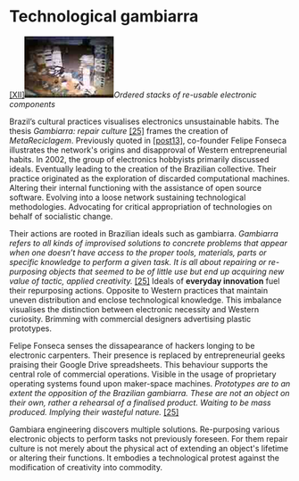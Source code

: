 # Technological gambiarra 


<div id="images"><a href="#image-bibliography">[XII]<img src="images/post15-1.jpg"></a><em>Ordered stacks of re-usable electronic components </em></div>

Brazil’s cultural practices visualises electronics unsustainable habits. The thesis *Gambiarra: repair culture* <a href="#bibliography">[25]</a> frames the creation of *MetaReciclagem*. Previously quoted in <a href="#post-post13">[post13]</a>, co-founder Felipe Fonseca illustrates the network's origins and disapproval of Western entrepreneurial habits. In 2002, the group of electronics hobbyists primarily discussed ideals. Eventually leading to the creation of the Brazilian collective. Their practice originated as the exploration of discarded computational machines. Altering their internal functioning with the assistance of open source software. Evolving into a loose network sustaining technological methodologies. Advocating for critical appropriation of technologies on behalf of socialistic change. 



Their actions are rooted in Brazilian ideals such as gambiarra. *Gambiarra refers to all kinds of improvised solutions to concrete problems that appear when one doesn’t have access to the proper tools, materials, parts or specific knowledge to perform a given task. It is all about repairing or re-purposing objects that seemed to be of little use but end up acquiring new value of tactic, applied creativity.* <a href="#bibliography">[25]</a>  Ideals of **everyday innovation** fuel their repurposing actions. Opposite to Western practices that maintain uneven distribution and enclose technological knowledge. This imbalance visualises the distinction between electronic necessity and Western curiosity. Brimming with commercial designers advertising plastic prototypes. 



Felipe Fonseca senses the dissapearance of hackers longing to be electronic carpenters. Their presence is replaced by entrepreneurial geeks praising their Google Drive spreadsheets. This behaviour supports the central role of commercial operations. Visible in the usage of proprietary operating systems found upon maker-space machines. *Prototypes are to an extent the opposition of the Brazilian gambiarra. These are not an object on their own, rather a rehearsal of a finalised product. Waiting to be mass produced. Implying their wasteful nature.* <a href="#bibliography">[25]</a> 



Gambiara engineering discovers multiple solutions. Re-purposing various electronic objects to perform tasks not previously foreseen. For them repair culture is not merely about the physical act of extending an object's lifetime or altering their functions. It embodies a technological protest against the modification of creativity into commodity.  
